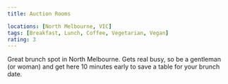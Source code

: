 ```yaml
---
title: Auction Rooms

locations: [North Melbourne, VIC]
tags: [Breakfast, Lunch, Coffee, Vegetarian, Vegan]
rating: 3
---
```


Great brunch spot in North Melbourne. Gets real busy, so be a gentleman (or woman) and get here 10 minutes early to save a table for your brunch date.